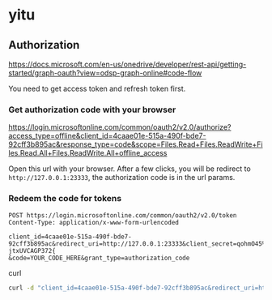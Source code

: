 # yitu

## Authorization

https://docs.microsoft.com/en-us/onedrive/developer/rest-api/getting-started/graph-oauth?view=odsp-graph-online#code-flow

You need to get access token and refresh token first.

### Get authorization code with your browser

https://login.microsoftonline.com/common/oauth2/v2.0/authorize?access_type=offline&client_id=4caae01e-515a-490f-bde7-92cff3b895ac&response_type=code&scope=Files.Read+Files.ReadWrite+Files.Read.All+Files.ReadWrite.All+offline_access

Open this url with your browser. After a few clicks, you will be redirect to `http://127.0.0.1:23333`, the authorization code is in the url params.

### Redeem the code for tokens

```http request
POST https://login.microsoftonline.com/common/oauth2/v2.0/token
Content-Type: application/x-www-form-urlencoded

client_id=4caae01e-515a-490f-bde7-92cff3b895ac&redirect_uri=http://127.0.0.1:23333&client_secret=qohmO45%%-jtxUVCAGP372{
&code=YOUR_CODE_HERE&grant_type=authorization_code
```

curl

```bash
curl -d "client_id=4caae01e-515a-490f-bde7-92cff3b895ac&redirect_uri=http://127.0.0.1:23333&client_secret=qohmO45%%-jtxUVCAGP372{&code=YOUR_CODE_HERE&grant_type=authorization_code" -X POST https://login.microsoftonline.com/common/oauth2/v2.0/token
```
